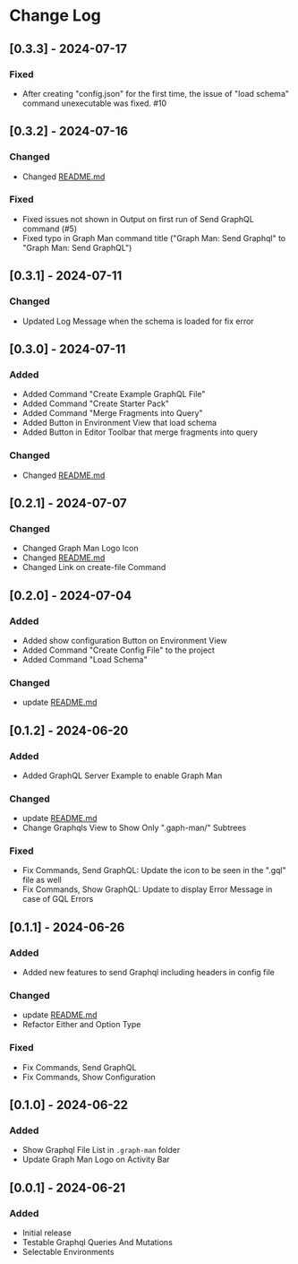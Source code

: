 # Change Log
<!-- Check [Keep a Changelog](http://keepachangelog.com/) -->

## [0.3.3] - 2024-07-17
### Fixed
- After creating "config.json" for the first time, the issue of "load schema" command unexecutable was fixed. #10

## [0.3.2] - 2024-07-16
### Changed
- Changed [README.md](README.md)

### Fixed
- Fixed issues not shown in Output on first run of Send GraphQL command (#5)
- Fixed typo in Graph Man command title ("Graph Man: Send Graphql" to "Graph Man: Send GraphQL")

## [0.3.1] - 2024-07-11
### Changed
- Updated Log Message when the schema is loaded for fix error

## [0.3.0] - 2024-07-11

### Added
- Added Command "Create Example GraphQL File"
- Added Command "Create Starter Pack"
- Added Command "Merge Fragments into Query"
- Added Button in Environment View that load schema
- Added Button in Editor Toolbar that merge fragments into query

### Changed
- Changed [README.md](README.md)

## [0.2.1] - 2024-07-07

### Changed
- Changed Graph Man Logo Icon
- Changed [README.md](README.md)
- Changed Link on create-file Command

## [0.2.0] - 2024-07-04
### Added
- Added show configuration Button on Environment View 
- Added Command "Create Config File" to the project
- Added Command "Load Schema"

### Changed
- update [README.md](README.md)

## [0.1.2] - 2024-06-20

### Added
- Added GraphQL Server Example to enable Graph Man

### Changed
- update [README.md](README.md)
- Change Graphqls View to Show Only ".gaph-man/" Subtrees

### Fixed
- Fix Commands, Send GraphQL: Update the icon to be seen in the ".gql" file as well
- Fix Commands, Show GraphQL: Update to display Error Message in case of GQL Errors

## [0.1.1] - 2024-06-26

### Added
- Added new features to send Graphql including headers in config file

### Changed
- update [README.md](README.md)
- Refactor Either and Option Type

### Fixed
- Fix Commands, Send GraphQL
- Fix Commands, Show Configuration

## [0.1.0] - 2024-06-22

### Added

- Show Graphql File List in `.graph-man` folder
- Update Graph Man Logo on Activity Bar

## [0.0.1] - 2024-06-21

### Added

- Initial release
- Testable Graphql Queries And Mutations
- Selectable Environments